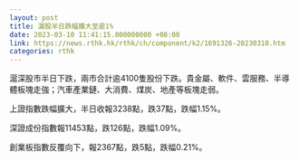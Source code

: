 ```yaml
---
layout: post
title: 滬股半日跌幅擴大至逾1%
date: 2023-03-10 11:41:15.000000000 +08:00
link: https://news.rthk.hk/rthk/ch/component/k2/1691326-20230310.htm
categories: rthk
---
```


滬深股市半日下跌，兩市合計逾4100隻股份下跌。貴金屬、軟件、雲服務、半導體板塊走強；汽車產業鏈、大消費、煤炭、地產等板塊走弱。

上證指數跌幅擴大，半日收報3238點，跌37點，跌幅1.15%。

深證成份指數報11453點，跌126點，跌幅1.09%。

創業板指數反覆向下，報2367點，跌5點，跌幅0.21%。
